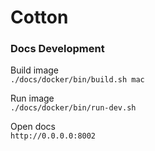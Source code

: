 # Cotton

### Docs Development

Build image  
`./docs/docker/bin/build.sh mac`

Run image  
`./docs/docker/bin/run-dev.sh`

Open docs  
`http://0.0.0.0:8002`

